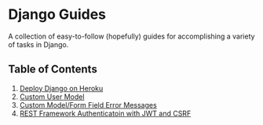 # Django Guides

A collection of easy-to-follow (hopefully) guides for accomplishing a variety of tasks in Django.

## Table of Contents
1. [Deploy Django on Heroku](/django_heroku.md)
2. [Custom User Model](/custom_user_model.md)
3. [Custom Model/Form Field Error Messages](/model_form_custom_errors.md)
4. [REST Framework Authenticatoin with JWT and CSRF](/jwt_csrf_authentication.md)
